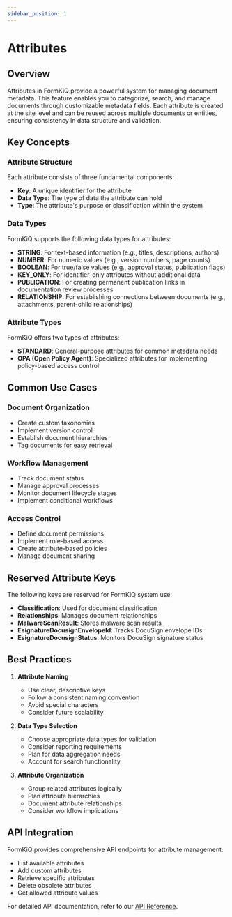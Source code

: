 ```yaml
---
sidebar_position: 1
---
```


# Attributes

## Overview

Attributes in FormKiQ provide a powerful system for managing document metadata. This feature enables you to categorize, search, and manage documents through customizable metadata fields. Each attribute is created at the site level and can be reused across multiple documents or entities, ensuring consistency in data structure and validation.

## Key Concepts

### Attribute Structure
Each attribute consists of three fundamental components:
- **Key**: A unique identifier for the attribute
- **Data Type**: The type of data the attribute can hold
- **Type**: The attribute's purpose or classification within the system

### Data Types
FormKiQ supports the following data types for attributes:

- **STRING**: For text-based information (e.g., titles, descriptions, authors)
- **NUMBER**: For numeric values (e.g., version numbers, page counts)
- **BOOLEAN**: For true/false values (e.g., approval status, publication flags)
- **KEY_ONLY**: For identifier-only attributes without additional data
- **PUBLICATION**: For creating permanent publication links in documentation review processes
- **RELATIONSHIP**: For establishing connections between documents (e.g., attachments, parent-child relationships)

### Attribute Types

FormKiQ offers two types of attributes:

- **STANDARD**: General-purpose attributes for common metadata needs
- **OPA (Open Policy Agent)**: Specialized attributes for implementing policy-based access control

## Common Use Cases

### Document Organization
- Create custom taxonomies
- Implement version control
- Establish document hierarchies
- Tag documents for easy retrieval

### Workflow Management
- Track document status
- Manage approval processes
- Monitor document lifecycle stages
- Implement conditional workflows

### Access Control
- Define document permissions
- Implement role-based access
- Create attribute-based policies
- Manage document sharing

## Reserved Attribute Keys

The following keys are reserved for FormKiQ system use:

- **Classification**: Used for document classification
- **Relationships**: Manages document relationships
- **MalwareScanResult**: Stores malware scan results
- **EsignatureDocusignEnvelopeId**: Tracks DocuSign envelope IDs
- **EsignatureDocusignStatus**: Monitors DocuSign signature status

## Best Practices

1. **Attribute Naming**
   - Use clear, descriptive keys
   - Follow a consistent naming convention
   - Avoid special characters
   - Consider future scalability

2. **Data Type Selection**
   - Choose appropriate data types for validation
   - Consider reporting requirements
   - Plan for data aggregation needs
   - Account for search functionality

3. **Attribute Organization**
   - Group related attributes logically
   - Plan attribute hierarchies
   - Document attribute relationships
   - Consider workflow implications

## API Integration

FormKiQ provides comprehensive API endpoints for attribute management:

- List available attributes
- Add custom attributes
- Retrieve specific attributes
- Delete obsolete attributes
- Get allowed attribute values

For detailed API documentation, refer to our [API Reference](/docs/api-reference/add-attribute).